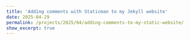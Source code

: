 ```yaml
---
title: 'Adding comments with Staticman to my Jekyll website'
date: 2025-04-29
permalink: /projects/2025/04/adding-comments-to-my-static-website/
show_excerpt: true
---
```


